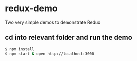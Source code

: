 # redux-demo

Two very simple demos to demonstrate Redux

## cd into relevant folder and run the demo

```bash
$ npm install
$ npm start & open http://localhost:3000
```

